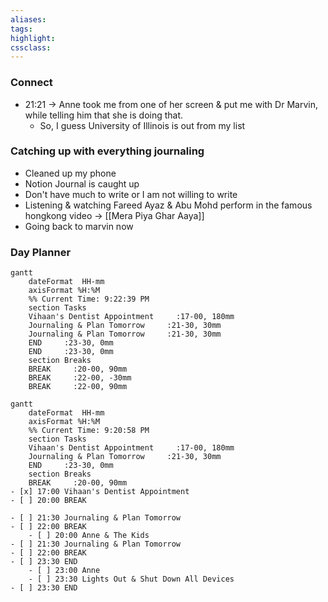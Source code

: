```yaml
---
aliases:  
tags:
highlight:  
cssclass:
---
```

### Connect
- 21:21 → Anne took me from one of her screen & put me with Dr Marvin, while telling him that she is doing that.
	- So, I guess University of Illinois is out from my list

### Catching up with everything journaling
- Cleaned up my phone
- Notion Journal is caught up
- Don't have much to write or I am not willing to write 
- Listening & watching Fareed Ayaz & Abu Mohd perform in the famous hongkong video → [[Mera Piya Ghar Aaya]]
- Going back to marvin now


### Day Planner
```mermaid
gantt
    dateFormat  HH-mm
    axisFormat %H:%M
    %% Current Time: 9:22:39 PM
    section Tasks
    Vihaan's Dentist Appointment     :17-00, 180mm
    Journaling & Plan Tomorrow     :21-30, 30mm
    Journaling & Plan Tomorrow     :21-30, 30mm
    END     :23-30, 0mm
    END     :23-30, 0mm
    section Breaks
    BREAK     :20-00, 90mm
    BREAK     :22-00, -30mm
    BREAK     :22-00, 90mm
```

```mermaid
gantt
    dateFormat  HH-mm
    axisFormat %H:%M
    %% Current Time: 9:20:58 PM
    section Tasks
    Vihaan's Dentist Appointment     :17-00, 180mm
    Journaling & Plan Tomorrow     :21-30, 30mm
    END     :23-30, 0mm
    section Breaks
    BREAK     :20-00, 90mm
- [x] 17:00 Vihaan's Dentist Appointment
- [ ] 20:00 BREAK

- [ ] 21:30 Journaling & Plan Tomorrow
- [ ] 22:00 BREAK
	- [ ] 20:00 Anne & The Kids
- [ ] 21:30 Journaling & Plan Tomorrow
- [ ] 22:00 BREAK
- [ ] 23:30 END
	- [ ] 23:00 Anne
	- [ ] 23:30 Lights Out & Shut Down All Devices
- [ ] 23:30 END